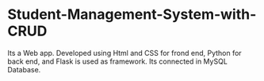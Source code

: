 # Student-Management-System-with-CRUD
Its a Web app. Developed using Html and CSS for frond end, Python for back end, and Flask is used as framework. Its connected in MySQL Database.

